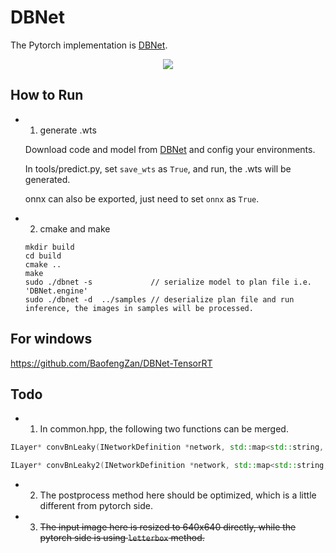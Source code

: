 # DBNet

The Pytorch implementation is [DBNet](https://github.com/BaofengZan/DBNet.pytorch).

<p align="center">
<img src="https://user-images.githubusercontent.com/20653176/100968101-b044be00-356b-11eb-808c-9597cbe1f8de.jpg">
</p>


## How to Run

* 1. generate .wts

  Download code and model from [DBNet](https://github.com/BaofengZan/DBNet.pytorch) and config your environments.

  In tools/predict.py, set `save_wts` as `True`, and run, the .wts will be generated.

  onnx can also be exported, just need to set `onnx` as `True`.

* 2. cmake and make

  ```
  mkdir build
  cd build
  cmake ..
  make
  sudo ./dbnet -s             // serialize model to plan file i.e. 'DBNet.engine'
  sudo ./dbnet -d  ../samples // deserialize plan file and run inference, the images in samples will be processed.
  ```


## For windows

https://github.com/BaofengZan/DBNet-TensorRT

## Todo

* 1. In common.hpp, the following two functions can be merged.

```c++
ILayer* convBnLeaky(INetworkDefinition *network, std::map<std::string, Weights>& weightMap, ITensor& input, int outch, int ksize, int s, int g, std::string lname, bool bias = true) 
```

```c++
ILayer* convBnLeaky2(INetworkDefinition *network, std::map<std::string, Weights>& weightMap, ITensor& input, int outch, int ksize, int s, int g, std::string lname, bool bias = true)
```

* 2. The postprocess method here should be optimized, which is a little different from pytorch side.

* 3. ~~The input image here is resized to 640x640 directly, while the pytorch side is using `letterbox` method.~~

